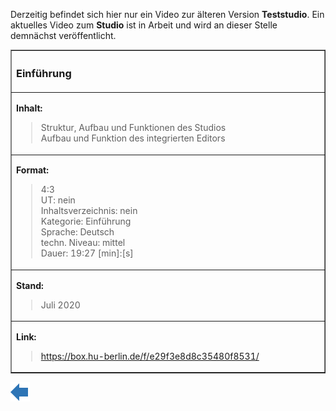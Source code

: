 Derzeitig befindet sich hier nur ein Video zur älteren Version **Teststudio**. Ein aktuelles Video zum **Studio** ist in Arbeit und wird an dieser Stelle demnächst veröffentlicht.

<table border=1>
<tr>
<th align=left width=1000>

### Einführung

</th>
</tr>
<tr>
<td>

**Inhalt:**

> Struktur, Aufbau und Funktionen des Studios<br>
> Aufbau und Funktion des integrierten Editors

</td></tr>
<td>

**Format:**

> 4:3<br>
> UT: nein<br>
> Inhaltsverzeichnis: nein<br>
> Kategorie: Einführung<br>
> Sprache: Deutsch<br>
> techn. Niveau: mittel<br>
> Dauer: 19:27 [min]:[s]

</td></tr>
<tr>
<td>

**Stand:**

> Juli 2020

</td></tr>
<tr>
<td>

**Link:**

> https://box.hu-berlin.de/f/e29f3e8d8c35480f8531/

</td>
</tr>

</table>

<!--+++++++++++++++++++++++++++++++++++++++++++++++++++++++++backward++++++++++++++++++++++++++++++++++++++++++++++++++++++++-->
<a href="https://github.com/iqb-berlin/iqb-berlin.github.io/wiki/Videos">
<img src="https://github.com/iqb-berlin/iqb-berlin.github.io/blob/master/assets/Bw_Button_final.png" align="left">
</a>
</div>